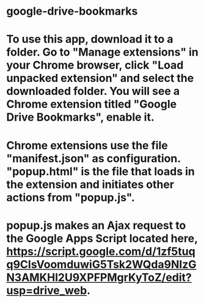 # google-drive-bookmarks

# To use this app, download it to a folder. Go to "Manage extensions" in your Chrome browser, click "Load unpacked extension" and select the downloaded folder. You will see a Chrome extension titled "Google Drive Bookmarks", enable it. 

# Chrome extensions use the file "manifest.json" as configuration. "popup.html" is the file that loads in the extension and initiates other actions from "popup.js".

# popup.js makes an Ajax request to the Google Apps Script located here, https://script.google.com/d/1zf5tuqq9CIsVoomduwiG5Tsk2WQda9NIzGN3AMKHl2U9XPFPMgrKyToZ/edit?usp=drive_web. 
